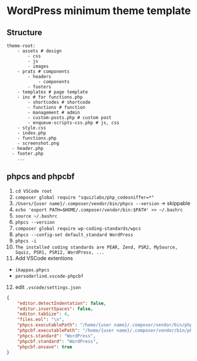 # WordPress minimum theme template

## Structure

```
theme-root:
	- assets # design
		- css
		- js
		- images
	- prats # components
		- headers
			- components
		- footers
	- templates # page template
	- inc # for functions.php
		- shortcodes # shortcode
		- functions # function
		- management # admin 
		- custom-posts.php # custom post
		- enqueue-scripts-css.php # js, css
	- style.css
	- index.php
	- functions.php
	- screenshot.png
  - header.php
  - footer.php
	...
```

## phpcs and phpcbf

1. `cd VSCode root`
2. `composer global require "squizlabs/php_codesniffer=*"`
3. `/Users/{user name}/.composer/vendor/bin/phpcs --version` -> skippable
4. `echo 'export PATH=$HOME/.composer/vendor/bin:$PATH' >> ~/.bashrc`
5. `source ~/.bashrc`
6. `phpcs --version`
7. `composer global require wp-coding-standards/wpcs`
8. `phpcs --config-set default_standard WordPress`
9. `phpcs -i`
10. `The installed coding standards are PEAR, Zend, PSR2, MySource, Squiz, PSR1, PSR12, WordPress, ...`
11. Add VSCode extentions
  - `ikappas.phpcs`
  - `persoderlind.vscode-phpcbf`
12. edit `.vscode/settings.json`

```settings.json
{
    "editor.detectIndentation": false,
    "editor.insertSpaces": false,
    "editor.tabSize": 4,
    "files.eol": "\n",
    "phpcs.executablePath": "/home/{user name}/.composer/vendor/bin/phpcs",
    "phpcbf.executablePath": "/home/{user name}/.composer/vendor/bin/phpcbf",
    "phpcs.standard": "WordPress",
    "phpcbf.standard": "WordPress",
    "phpcbf.onsave": true
}
```

